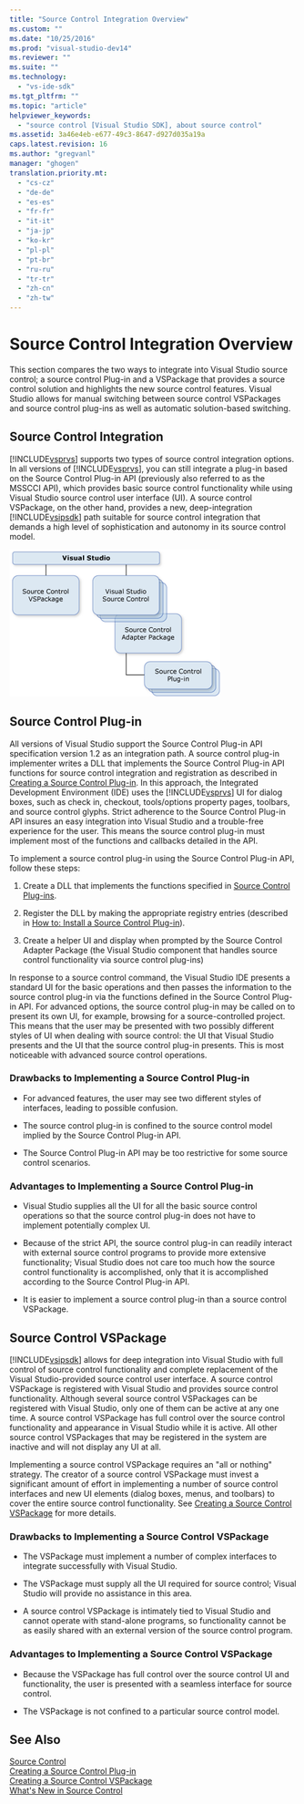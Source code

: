 ```yaml
---
title: "Source Control Integration Overview"
ms.custom: ""
ms.date: "10/25/2016"
ms.prod: "visual-studio-dev14"
ms.reviewer: ""
ms.suite: ""
ms.technology: 
  - "vs-ide-sdk"
ms.tgt_pltfrm: ""
ms.topic: "article"
helpviewer_keywords: 
  - "source control [Visual Studio SDK], about source control"
ms.assetid: 3a46e4eb-e677-49c3-8647-d927d035a19a
caps.latest.revision: 16
ms.author: "gregvanl"
manager: "ghogen"
translation.priority.mt: 
  - "cs-cz"
  - "de-de"
  - "es-es"
  - "fr-fr"
  - "it-it"
  - "ja-jp"
  - "ko-kr"
  - "pl-pl"
  - "pt-br"
  - "ru-ru"
  - "tr-tr"
  - "zh-cn"
  - "zh-tw"
---
```

# Source Control Integration Overview
This section compares the two ways to integrate into Visual Studio source control; a source control Plug-in and a VSPackage that provides a source control solution and highlights the new source control features. Visual Studio allows for manual switching between source control VSPackages and source control plug-ins as well as automatic solution-based switching.  
  
## Source Control Integration  
 [!INCLUDE[vsprvs](../../code-quality/includes/vsprvs_md.md)] supports two types of source control integration options. In all versions of [!INCLUDE[vsprvs](../../code-quality/includes/vsprvs_md.md)], you can still integrate a plug-in based on the Source Control Plug-in API (previously also referred to as the MSSCCI API), which provides basic source control functionality while using Visual Studio source control user interface (UI). A source control VSPackage, on the other hand, provides a new, deep-integration [!INCLUDE[vsipsdk](../../extensibility/includes/vsipsdk_md.md)] path suitable for source control integration that demands a high level of sophistication and autonomy in its source control model.  
  
 ![Source Control Overview](../../extensibility/internals/media/sourcectnrloverview.gif "SourceCtnrlOverview")  
  
## Source Control Plug-in  
 All versions of Visual Studio support the Source Control Plug-in API specification version 1.2 as an integration path. A source control plug-in implementer writes a DLL that implements the Source Control Plug-in API functions for source control integration and registration as described in [Creating a Source Control Plug-in](../../extensibility/internals/creating-a-source-control-plug-in.md). In this approach, the Integrated Development Environment (IDE) uses the [!INCLUDE[vsprvs](../../code-quality/includes/vsprvs_md.md)] UI for dialog boxes, such as check in, checkout, tools/options property pages, toolbars, and source control glyphs. Strict adherence to the Source Control Plug-in API insures an easy integration into Visual Studio and a trouble-free experience for the user. This means the source control plug-in must implement most of the functions and callbacks detailed in the API.  
  
 To implement a source control plug-in using the Source Control Plug-in API, follow these steps:  
  
1.  Create a DLL that implements the functions specified in [Source Control Plug-ins](../../extensibility/source-control-plug-ins.md).  
  
2.  Register the DLL by making the appropriate registry entries (described in [How to: Install a Source Control Plug-in](../../extensibility/internals/how-to--install-a-source-control-plug-in.md)).  
  
3.  Create a helper UI and display when prompted by the Source Control Adapter Package (the Visual Studio component that handles source control functionality via source control plug-ins)  
  
 In response to a source control command, the Visual Studio IDE presents a standard UI for the basic operations and then passes the information to the source control plug-in via the functions defined in the Source Control Plug-in API. For advanced options, the source control plug-in may be called on to present its own UI, for example, browsing for a source-controlled project. This means that the user may be presented with two possibly different styles of UI when dealing with source control: the UI that Visual Studio presents and the UI that the source control plug-in presents. This is most noticeable with advanced source control operations.  
  
### Drawbacks to Implementing a Source Control Plug-in  
  
-   For advanced features, the user may see two different styles of interfaces, leading to possible confusion.  
  
-   The source control plug-in is confined to the source control model implied by the Source Control Plug-in API.  
  
-   The Source Control Plug-in API may be too restrictive for some source control scenarios.  
  
### Advantages to Implementing a Source Control Plug-in  
  
-   Visual Studio supplies all the UI for all the basic source control operations so that the source control plug-in does not have to implement potentially complex UI.  
  
-   Because of the strict API, the source control plug-in can readily interact with external source control programs to provide more extensive functionality; Visual Studio does not care too much how the source control functionality is accomplished, only that it is accomplished according to the Source Control Plug-in API.  
  
-   It is easier to implement a source control plug-in than a source control VSPackage.  
  
## Source Control VSPackage  
 [!INCLUDE[vsipsdk](../../extensibility/includes/vsipsdk_md.md)] allows for deep integration into Visual Studio with full control of source control functionality and complete replacement of the Visual Studio-provided source control user interface. A source control VSPackage is registered with Visual Studio and provides source control functionality. Although several source control VSPackages can be registered with Visual Studio, only one of them can be active at any one time. A source control VSPackage has full control over the source control functionality and appearance in Visual Studio while it is active. All other source control VSPackages that may be registered in the system are inactive and will not display any UI at all.  
  
 Implementing a source control VSPackage requires an "all or nothing" strategy. The creator of a source control VSPackage must invest a significant amount of effort in implementing a number of source control interfaces and new UI elements (dialog boxes, menus, and toolbars) to cover the entire source control functionality. See [Creating a Source Control VSPackage](../../extensibility/internals/creating-a-source-control-vspackage.md) for more details.  
  
### Drawbacks to Implementing a Source Control VSPackage  
  
-   The VSPackage must implement a number of complex interfaces to integrate successfully with Visual Studio.  
  
-   The VSPackage must supply all the UI required for source control; Visual Studio will provide no assistance in this area.  
  
-   A source control VSPackage is intimately tied to Visual Studio and cannot operate with stand-alone programs, so functionality cannot be as easily shared with an external version of the source control program.  
  
### Advantages to Implementing a Source Control VSPackage  
  
-   Because the VSPackage has full control over the source control UI and functionality, the user is presented with a seamless interface for source control.  
  
-   The VSPackage is not confined to a particular source control model.  
  
## See Also  
 [Source Control](../../extensibility/internals/source-control.md)   
 [Creating a Source Control Plug-in](../../extensibility/internals/creating-a-source-control-plug-in.md)   
 [Creating a Source Control VSPackage](../../extensibility/internals/creating-a-source-control-vspackage.md)   
 [What's New in Source Control](../../extensibility/internals/what-s-new-in-source-control.md)